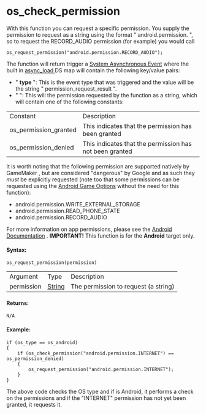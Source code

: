 # os_check_permission

With this function you can request a specific permission. You supply the
permission to request as a string using the format " android.permission.
", so to request the RECORD_AUDIO permission (for example) you would
call

``` gml
os_request_permission("android.permission.RECORD_AUDIO");
```

The function will return trigger a [System Asynchronous
Event](../../../The_Asset_Editors/Object_Properties/Async_Events/System)
where the built in [ async_load
](../../GML_Overview/Variables/Builtin_Global_Variables/async_load)
DS map will contain the following key/value pairs:

-   " **type** ": This is the event type that was triggered and the
    value will be the string " permission_request_result ".
-   " ": This will the permission requested by the function as a string,
    which will contain one of the following constants:

|                         |                                                         |
|-------------------------|---------------------------------------------------------|
| Constant                | Description                                             |
|  os_permission_granted  | This indicates that the permission has been granted     |
|  os_permission_denied   | This indicates that the permission has not been granted |

It is worth noting that the following permission are supported natively
by GameMaker , but are considered "dangerous" by Google and as such they
*must* be explicitly requested (note too that some permissions can be
requested using the [Android Game
Options](../../../Settings/Game_Options/Android) without the need
for this function):

-    android.permission.WRITE_EXTERNAL_STORAGE
-    android.permission.READ_PHONE_STATE
-    android.permission.RECORD_AUDIO

For more information on app permissions, please see the [Android
Documentation](https://developer.android.com/guide/topics/permissions/overview)
. **IMPORTANT!** This function is for the **Android** target only.

#### Syntax:

``` gml
os_request_permission(permission)
```

|            |                                                                        |                                      |
|------------|------------------------------------------------------------------------|--------------------------------------|
| Argument   | Type                                                                   | Description                          |
| permission |  [String](../../../../GameMaker_Language/GML_Overview/Data_Types)  | The permission to request (a string) |

#### Returns:

``` gml
N/A
```

#### Example:

``` gml
if (os_type == os_android)
{
    if (os_check_permission("android.permission.INTERNET") == os_permission_denied)
    {
        os_request_permission("android.permission.INTERNET");
    }
}
```

The above code checks the OS type and if is Android, it performs a check
on the permissions and if the "INTERNET" permission has not yet been
granted, it requests it.
